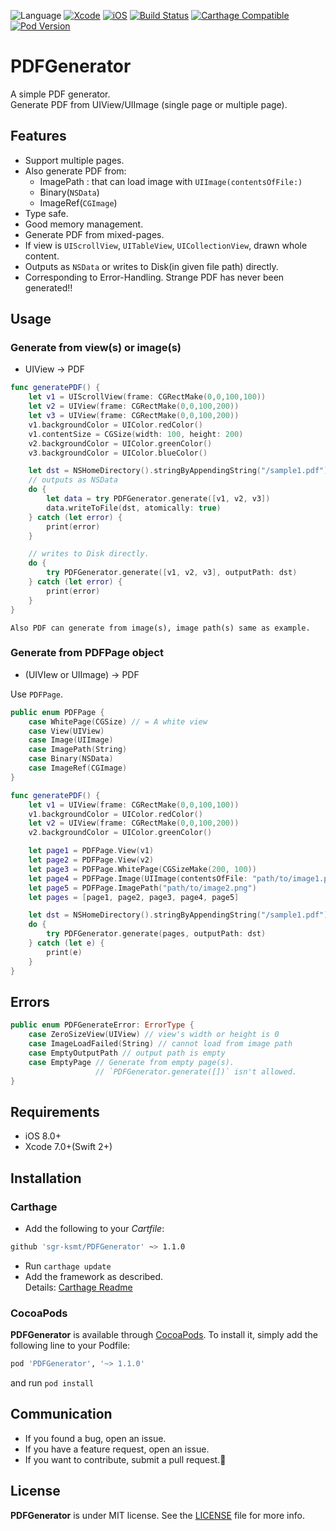 ![Language](https://img.shields.io/badge/language-Swift%202%2B-orange.svg)
[![Xcode](https://img.shields.io/badge/Xcode-7.0%2B-brightgreen.svg?style=flat)]()
[![iOS](https://img.shields.io/badge/iOS-8.0%2B-brightgreen.svg?style=flat)]()
[![Build Status](https://travis-ci.org/sgr-ksmt/PDFGenerator.svg?branch=master)](https://travis-ci.org/sgr-ksmt/PDFGenerator)
[![Carthage Compatible](https://img.shields.io/badge/Carthage-compatible-4BC51D.svg?style=flat)](https://github.com/Carthage/Carthage)
[![Pod Version](https://img.shields.io/cocoapods/v/PDFGenerator.svg?style=flat)](http://cocoapods.org/pods/PDFGenerator)

# PDFGenerator
A simple PDF generator.  
Generate PDF from UIView/UIImage (single page or multiple page).

## Features
- Support multiple pages.
- Also generate PDF from:
    - ImagePath : that can load image with `UIImage(contentsOfFile:)`
    - Binary(`NSData`)
    - ImageRef(`CGImage`)
- Type safe.
- Good memory management.
- Generate PDF from mixed-pages.
- If view is `UIScrollView`, `UITableView`, `UICollectionView`, drawn whole content.
- Outputs as `NSData` or writes to Disk(in given file path) directly.
- Corresponding to Error-Handling. Strange PDF has never been generated!!

## Usage

### Generate from view(s) or image(s)
- UIView → PDF

```swift
func generatePDF() {
    let v1 = UIScrollView(frame: CGRectMake(0,0,100,100))
    let v2 = UIView(frame: CGRectMake(0,0,100,200))
    let v3 = UIView(frame: CGRectMake(0,0,100,200))
    v1.backgroundColor = UIColor.redColor()
    v1.contentSize = CGSize(width: 100, height: 200)
    v2.backgroundColor = UIColor.greenColor()
    v3.backgroundColor = UIColor.blueColor()

    let dst = NSHomeDirectory().stringByAppendingString("/sample1.pdf")
    // outputs as NSData
    do {
        let data = try PDFGenerator.generate([v1, v2, v3])
        data.writeToFile(dst, atomically: true)
    } catch (let error) {
        print(error)
    }

    // writes to Disk directly.
    do {
        try PDFGenerator.generate([v1, v2, v3], outputPath: dst)    
    } catch (let error) {
        print(error)
    }
}
```

`Also PDF can generate from image(s), image path(s) same as example.`

### Generate from PDFPage object

- (UIVIew or UIImage) → PDF

Use `PDFPage`.

```swift
public enum PDFPage {
    case WhitePage(CGSize) // = A white view
    case View(UIView)
    case Image(UIImage)
    case ImagePath(String)
    case Binary(NSData)
    case ImageRef(CGImage)
}
```

```swift
func generatePDF() {
    let v1 = UIView(frame: CGRectMake(0,0,100,100))
    v1.backgroundColor = UIColor.redColor()
    let v2 = UIView(frame: CGRectMake(0,0,100,200))
    v2.backgroundColor = UIColor.greenColor()

    let page1 = PDFPage.View(v1)
    let page2 = PDFPage.View(v2)
    let page3 = PDFPage.WhitePage(CGSizeMake(200, 100))
    let page4 = PDFPage.Image(UIImage(contentsOfFile: "path/to/image1.png")!)
    let page5 = PDFPage.ImagePath("path/to/image2.png")
    let pages = [page1, page2, page3, page4, page5]

    let dst = NSHomeDirectory().stringByAppendingString("/sample1.pdf")
    do {
        try PDFGenerator.generate(pages, outputPath: dst)
    } catch (let e) {
        print(e)
    }
}
```

## Errors

```swift
public enum PDFGenerateError: ErrorType {
    case ZeroSizeView(UIView) // view's width or height is 0
    case ImageLoadFailed(String) // cannot load from image path
    case EmptyOutputPath // output path is empty
    case EmptyPage // Generate from empty page(s).
                   // `PDFGenerator.generate([])` isn't allowed.
}
```


## Requirements
- iOS 8.0+
- Xcode 7.0+(Swift 2+)

## Installation

### Carthage

- Add the following to your *Cartfile*:

```bash
github 'sgr-ksmt/PDFGenerator' ~> 1.1.0
```

- Run `carthage update`
- Add the framework as described.
<br> Details: [Carthage Readme](https://github.com/Carthage/Carthage#adding-frameworks-to-an-application)


### CocoaPods

**PDFGenerator** is available through [CocoaPods](http://cocoapods.org). To install
it, simply add the following line to your Podfile:

```ruby
pod 'PDFGenerator', '~> 1.1.0'
```

and run `pod install`


## Communication
- If you found a bug, open an issue.
- If you have a feature request, open an issue.
- If you want to contribute, submit a pull request.:muscle:

## License

**PDFGenerator** is under MIT license. See the [LICENSE](LICENSE) file for more info.